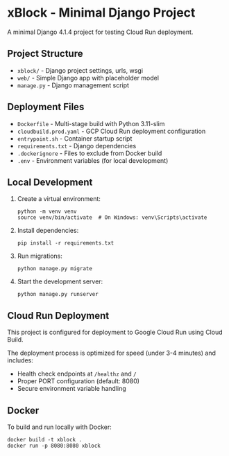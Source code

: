 # xBlock - Minimal Django Project

A minimal Django 4.1.4 project for testing Cloud Run deployment.

## Project Structure

- `xblock/` - Django project settings, urls, wsgi
- `web/` - Simple Django app with placeholder model
- `manage.py` - Django management script

## Deployment Files

- `Dockerfile` - Multi-stage build with Python 3.11-slim
- `cloudbuild.prod.yaml` - GCP Cloud Run deployment configuration
- `entrypoint.sh` - Container startup script
- `requirements.txt` - Django dependencies
- `.dockerignore` - Files to exclude from Docker build
- `.env` - Environment variables (for local development)

## Local Development

1. Create a virtual environment:
   ```
   python -m venv venv
   source venv/bin/activate  # On Windows: venv\Scripts\activate
   ```

2. Install dependencies:
   ```
   pip install -r requirements.txt
   ```

3. Run migrations:
   ```
   python manage.py migrate
   ```

4. Start the development server:
   ```
   python manage.py runserver
   ```

## Cloud Run Deployment

This project is configured for deployment to Google Cloud Run using Cloud Build.

The deployment process is optimized for speed (under 3-4 minutes) and includes:
- Health check endpoints at `/healthz` and `/`
- Proper PORT configuration (default: 8080)
- Secure environment variable handling

## Docker

To build and run locally with Docker:

```
docker build -t xblock .
docker run -p 8080:8080 xblock
```
